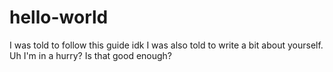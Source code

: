 # hello-world
I was told to follow this guide idk
I was also told to write a bit about yourself. Uh I'm in a hurry? Is that good enough?
